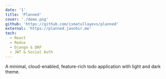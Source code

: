 ```yaml
---
date: '1'
title: 'Planned'
cover: './demo.png'
github: 'https://github.com/ismatullayevs/planned'
external: 'https://planned.javohir.me'
tech:
  - React
  - Redux
  - Django & DRF
  - JWT & Social Auth
---
```


A minimal, cloud-enabled, feature-rich todo application with light and dark theme.